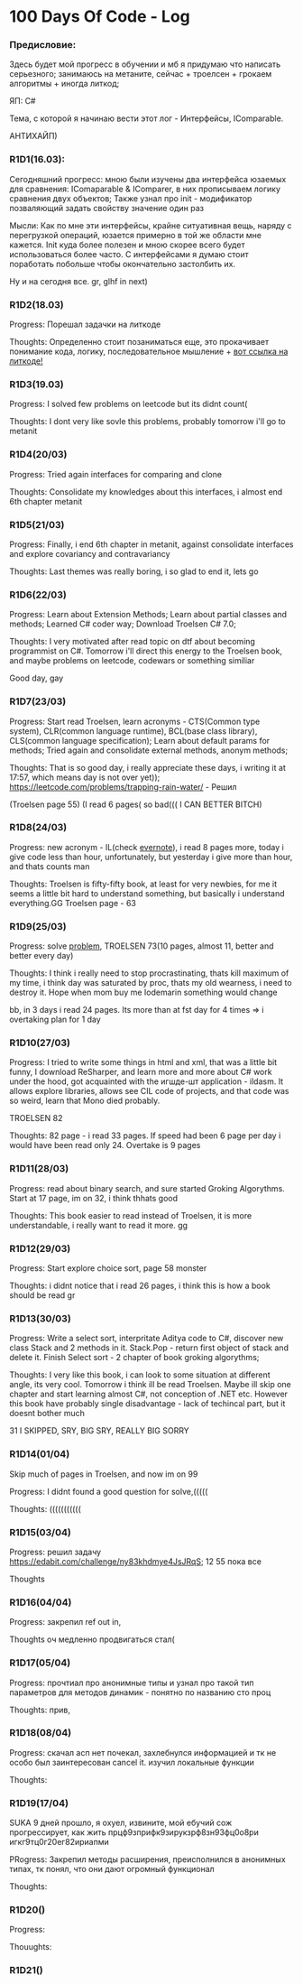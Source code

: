 # 100 Days Of Code - Log

### Предисловие:

Здесь будет мой прогресс в обучении и мб я придумаю что написать серьезного; занимаюсь на метаните, сейчас + троелсен + грокаем алгоритмы + иногда литкод;

ЯП: С#

Тема, с которой я начинаю вести этот лог - Интерфейсы, IComparable.

АНТИХАЙП)

### R1D1(16.03):
Сегодняшний прогресс: мною были изучены два интерфейса юзаемых для сравнения: IComaparable & IComparer, в них прописываем логику сравнения двух объектов; Также узнал про init - модификатор позваляющий задать свойству значение один раз

Мысли: Как по мне эти интерфейсы, крайне ситуативная вещь, наряду с перегрузкой операций, юзается примерно в той же области мне кажется. Init куда более полезен и мною скорее всего будет использоваться более часто.
С интерфейсами я думаю стоит поработать побольше чтобы окончательно застолбить их.

Ну и на сегодня все. gr, glhf in next)

### R1D2(18.03)

Progress: Порешал задачки на литкоде

Thoughts: Определенно стоит позаниматься еще, это прокачивает понимание кода, логику, последовательное мышление + [вот ссылка на литкоде!](https://leetcode.com/problemset/all/)

### R1D3(19.03)

Progress: I solved few problems on leetcode but its didnt count(

Thoughts: I dont very like sovle this problems, probably tomorrow i'll go to metanit

### R1D4(20/03)

Progress: Tried again interfaces for comparing and clone

Thoughts: Consolidate my knowledges about this interfaces, i almost end 6th chapter metanit

### R1D5(21/03)

Progress: Finally, i end 6th chapter in metanit, against consolidate interfaces and explore covariancy and contravariancy

Thoughts: Last themes was really boring, i so glad to end it, lets go

### R1D6(22/03)

Progress:  Learn about Extension Methods; Learn about partial classes and methods; Learned C# coder way; Download Troelsen C# 7.0;

Thoughts: I very motivated after read topic on dtf about becoming programmist on C#. Tomorrow i'll direct this energy to the Troelsen book, and maybe problems on leetcode, codewars or something similiar

Good day, gay

### R1D7(23/03)

Progress: Start read Troelsen, learn acronyms - CTS(Common type system), CLR(common language runtime), BCL(base class library), CLS(common language specification);
Learn about default params for methods; Tried again and consolidate external methods, anonym methods; 

Thoughts: That is so good day, i really appreciate these days, i writing it at 17:57, which means day is not over yet));
https://leetcode.com/problems/trapping-rain-water/ - Решил

(Troelsen page 55)
(I read 6 pages( so bad(((  I CAN BETTER BITCH)

### R1D8(24/03)

Progress: new acronym - IL(check [evernote](https://www.evernote.com/shard/s519/sh/e218f5f0-f1f0-c82c-f968-7aadd8f2647a/8128e9310b61406bd83fdfafdc200810)), i read 8 pages more, today i give code less than hour, unfortunately, but yesterday i give more than hour, and thats counts man

Thoughts: Troelsen is fifty-fifty book, at least for very newbies, for me it seems a little bit hard to understand something, but basically i understand everything.GG
Troelsen page - 63

### R1D9(25/03)

Progress: solve [problem](https://leetcode.com/problems/median-of-two-sorted-arrays/), TROELSEN 73(10 pages, almost 11, better and better every day)

Thoughts: I think i really need to stop procrastinating, thats kill maximum of my time, i think day was saturated by proc, thats my old wearness, i need to destroy it. Hope when mom buy me Iodemarin something would change

bb, in 3 days i read 24 pages. Its more than at fst day for 4 times => i overtaking plan for 1 day

### R1D10(27/03)

Progress: I tried to write some things in html and xml, that was a little bit funny, I download ReSharper, and learn more and more about C# work under the hood, got acquainted with the игшде-шт application - ildasm. It allows explore libraries, allows see CIL code of projects, and that code was so weird, learn that Mono died  probably.

TROELSEN 82

Thoughts: 82 page - i read 33 pages. If speed had been 6 page per day i would have been read only 24. Overtake is 9 pages

### R1D11(28/03)

Progress: read about binary search, and sure started Groking Algorythms. Start at 17 page, im on 32, i think thhats good

Thoughts: This book easier to read instead of Troelsen, it is more understandable, i really want to read it more. gg

### R1D12(29/03)

Progress: Start explore choice sort, page 58 monster

Thoughts: i didnt notice that i read 26 pages, i think this is how a book should be read gr

### R1D13(30/03)

Progress: Write a select sort, interpritate Aditya code to C#, discover new class Stack and 2 methods in it. Stack.Pop - return first object of stack and delete it. Finish Select sort - 2 chapter of book groking algorythms;

Thoughts: I very like this book, i can look to some situation at different angle, its very cool. Tomorrow i think ill be read Troelsen. Maybe ill skip one chapter and start learning almost C#, not conception of .NET etc. However this book have probably single disadvantage - lack of techincal part, but it doesnt bother much

31 I SKIPPED, SRY, BIG SRY, REALLY BIG SORRY

### R1D14(01/04)

Skip much of pages in Troelsen, and now im on 99

Progress: I didnt found a good question for solve,(((((

Thoughts: (((((((((((

### R1D15(03/04)

Progress: решил задачу https://edabit.com/challenge/ny83khdmye4JsJRqS; 12 55 пока все

Thoughts

### R1D16(04/04)

Progress: закрепил ref out in,

Thoughts оч медленно продвигаться стал(

### R1D17(05/04)

Progress: прочтиал про анонимные типы и узнал про такой тип параметров для методов динамик - понятно по названию сто проц 

Thoughts: прив, 

### R1D18(08/04)

Progress: скачал асп нет почекал, захлебнулся информацией и тк не особо был заинтересован cancel it.
изучил локальные функции

Thoughts:


### R1D19(17/04)

SUKA 9 дней прошло, я охуел, извините, мой ебучий сож прогрессирует, как жить прцф9зприфк9зирукзрф8зн93фц0о8ри игкг9тц0г20ег82ириапми

PRogress: Закрепил методы расширения, преисполнился в анонимных типах, тк понял, что они дают огромный функционал

Thoughts:

### R1D20()

Progress:

Thouughts:

### R1D21()
